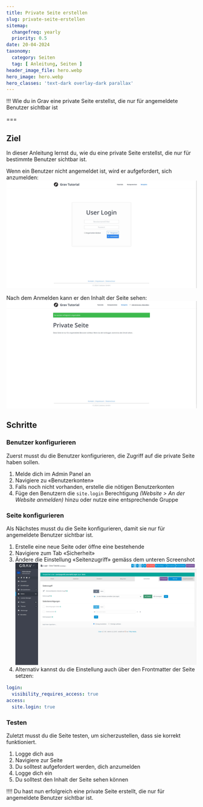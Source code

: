 ```yaml
---
title: Private Seite erstellen
slug: private-seite-erstellen
sitemap:
  changefreq: yearly
  priority: 0.5
date: 20-04-2024
taxonomy:
  category: Seiten
  tag: [ Anleitung, Seiten ]
header_image_file: hero.webp
hero_image: hero.webp
hero_classes: 'text-dark overlay-dark parallax'
---
```


!!! Wie du in Grav eine private Seite erstellst, die nur für angemeldete Benutzer sichtbar ist

===

## Ziel

In dieser Anleitung lernst du, wie du eine private Seite erstellst, die nur für bestimmte Benutzer sichtbar ist.

Wenn ein Benutzer nicht angemeldet ist, wird er aufgefordert, sich anzumelden:
![Screenshot Private Seite - Login](private-seite-login.webp?lightbox&resize=600)

Nach dem Anmelden kann er den Inhalt der Seite sehen:
![Screenshot Private Seite - angemeldet](private-seite-angemeldet.webp?lightbox&resize=600)

## Schritte

### Benutzer konfigurieren

Zuerst musst du die Benutzer konfigurieren, die Zugriff auf die private Seite haben sollen.

1. Melde dich im Admin Panel an
2. Navigiere zu «Benutzerkonten»
3. Falls noch nicht vorhanden, erstelle die nötigen Benutzerkonten
4. Füge den Benutzern die `site.login` Berechtigung _(Website > An der Website anmelden)_ hinzu oder nutze eine entsprechende Gruppe

### Seite konfigurieren

Als Nächstes musst du die Seite konfigurieren, damit sie nur für angemeldete Benutzer sichtbar ist.

1. Erstelle eine neue Seite oder öffne eine bestehende
2. Navigiere zum Tab «Sicherheit»
3. Ändere die Einstellung «Seitenzugriff» gemäss dem unteren Screenshot
![Screenshot Admin Panel](admin-private-seite.webp?lightbox&resize=600)
4. Alternativ kannst du die Einstellung auch über den Frontmatter der Seite setzen:

```yaml
login:
  visibility_requires_access: true
access:
  site.login: true
```

### Testen

Zuletzt musst du die Seite testen, um sicherzustellen, dass sie korrekt funktioniert.

1. Logge dich aus
2. Navigiere zur Seite
3. Du solltest aufgefordert werden, dich anzumelden
4. Logge dich ein
5. Du solltest den Inhalt der Seite sehen können

!!!! Du hast nun erfolgreich eine private Seite erstellt, die nur für angemeldete Benutzer sichtbar ist.
 
